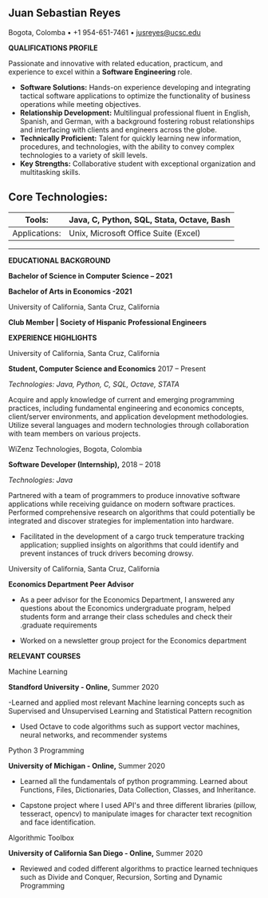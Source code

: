 ## Juan Sebastian Reyes

Bogota, Colomba • +1 954-651-7461 • jusreyes@ucsc.edu

**QUALIFICATIONS PROFILE**

Passionate and innovative with related education, practicum, and experience to excel within a **Software Engineering** role.

- **Software Solutions:** Hands-on experience developing and integrating tactical software applications to optimize the functionality of business operations while meeting  objectives.
- **Relationship Development:** Multilingual professional fluent in English, Spanish, and German, with a background fostering robust relationships and interfacing with  clients and engineers across the globe.
- **Technically Proficient:** Talent for quickly learning new information, procedures, and technologies, with the ability to convey complex technologies to a variety of skill levels.
- **Key Strengths:** Collaborative student with exceptional organization and multitasking skills.

**Core Technologies:**
---
| Tools: | Java, C, Python, SQL, Stata, Octave, Bash |
| --- | --- |
| Applications: | Unix, Microsoft Office Suite (Excel) |
---
**EDUCATIONAL BACKGROUND**

**Bachelor of Science in Computer Science – 2021**

**Bachelor of Arts in Economics -2021**

University of California, Santa Cruz, California

**Club Member | Society of Hispanic Professional Engineers**

**EXPERIENCE HIGHLIGHTS**

University of California, Santa Cruz, California

**Student, Computer Science and Economics** 2017 – Present

_Technologies: Java, Python, C, SQL, Octave, STATA_

Acquire and apply knowledge of current and emerging programming practices, including fundamental engineering and economics concepts, client/server environments, and application development methodologies. Utilize several languages and modern technologies through collaboration with team members on various projects.

WiZenz Technologies, Bogota, Colombia

**Software Developer (Internship),** 2018 – 2018

_Technologies: Java_

Partnered with a team of programmers to produce innovative software applications while receiving guidance on modern software practices. Performed comprehensive research on algorithms that could potentially be integrated and discover strategies for implementation into hardware.

- Facilitated in the development of a cargo truck temperature tracking application; supplied insights on algorithms that could identify and prevent instances of truck drivers becoming drowsy.

University of California, Santa Cruz, California

**Economics Department Peer Advisor**

- As a peer advisor for the Economics Department, I answered any questions about the Economics undergraduate program, helped students form and arrange their class schedules and check their .graduate requirements

- Worked on a newsletter group project for the Economics department

**RELEVANT COURSES**

Machine Learning

**Standford University - Online,** Summer 2020

-Learned and applied most relevant Machine learning concepts such as Supervised and Unsupervised Learning and Statistical Pattern recognition

- Used Octave to code algorithms such as support vector machines, neural networks, and recommender systems

Python 3 Programming

**University of Michigan - Online,** Summer 2020

- Learned all the fundamentals of python programming. Learned about Functions, Files, Dictionaries, Data Collection, Classes, and Inheritance.

- Capstone project where I used API&#39;s and three different libraries (pillow, tesseract, opencv) to manipulate images for character text recognition and face identification.

Algorithmic Toolbox

**University of California San Diego - Online,** Summer 2020

- Reviewed and coded different algorithms to practice learned techniques such as Divide and Conquer, Recursion, Sorting and Dynamic Programming

